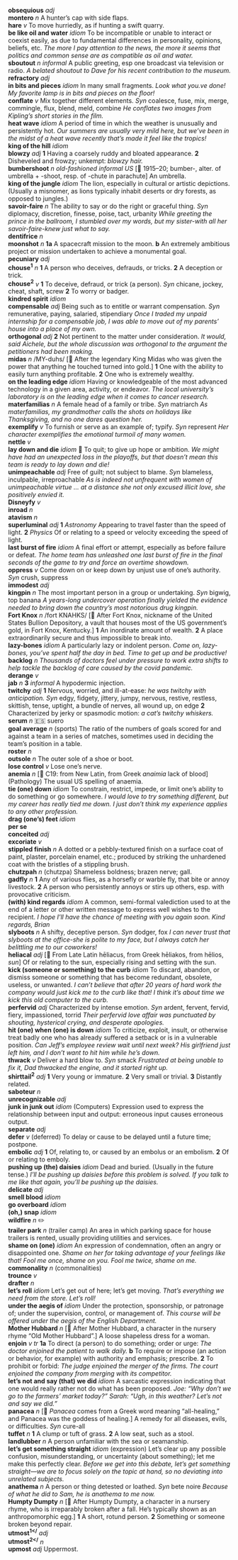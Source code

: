 __obsequious__ _adj_  
__montero__ _n_ A hunter’s cap with side flaps.  
__hare__ _v_ To move hurriedly, as if hunting a swift quarry.  
__be like oil and water__ _idiom_ To be incompatible or unable to interact or coexist easily, as due to fundamental differences in personality, opinions, beliefs, etc. _The more I pay attention to the news, the more it seems that politics and common sense are as compatible as oil and water._  
__sboutout__ _n_ _informal_ A public greeting, esp one broadcast via television or radio. _A belated shoutout to Dave for his recent contribution to the museum._  
__refractory__ _adj_  
__in bits and pieces__ _idiom_ In many small fragments. _Look what you.ve done! My favorite lamp is in bits and pieces on the floor!_  
__conflate__ _v_ Mix together different elements. _Syn_ coalesce, fuse, mix, merge, commingle, flux, blend, meld, combine _He conflates two images from Kipling’s short stories in the film._  
__heat wave__ _idiom_ A period of time in which the weather is unusually and persistently hot. _Our summers are usually very mild here, but we’ve been in the midst of a heat wave recently that’s made it feel like the tropics!_  
__king of the hill__ _idiom_  
__blowzy__ _adj_ __1__ Having a coarsely ruddy and bloated appearance. __2__ Disheveled and frowzy; unkempt: _blowzy hair._  
__bumbershoot__ _n_ _old-fashioned_ _informal US_ [:scroll: 1915–20; bumber-, alter. of umbrella + -shoot, resp. of -chute in parachute] An umbrella.  
__king of the jungle__ _idiom_ The lion, especially in cultural or artistic depictions. (Usually a misnomer, as lions typically inhabit deserts or dry forests, as opposed to jungles.)  
__savoir-faire__ _n_ The ability to say or do the right or graceful thing. _Syn_ diplomacy, discretion, finesse, poise, tact, urbanity _While greeting the prince in the ballroom, I stumbled over my words, but my sister-with all her savoir-faire-knew just what to say._  
__dentifrice__ _n_  
__moonshot__ _n_ __1a__ A spacecraft mission to the moon. __b__ An extremely ambitious project or mission undertaken to achieve a monumental goal.  
__pecuniary__ _adj_  
__chouse<sup>1</sup>__ _n_ __1__ A person who deceives, defrauds, or tricks. __2__ A deception or trick.  
__chouse<sup>2</sup>__ _v_ __1__ To deceive, defraud, or trick (a person). _Syn_ chicane, jockey, cheat, shaft, screw __2__ To worry or badger.  
__kindred spirit__ _idiom_  
__compensable__ _adj_ Being such as to entitle or warrant compensation. _Syn_ remunerative, paying, salaried, stipendiary _Once I traded my unpaid internship for a compensable job, I was able to move out of my parents’ house into a place of my own._  
__orthogonal__ _adj_ __2__ Not pertinent to the matter under consideration. _It would, said Aichele, but the whole discussion was orthogonal to the argument the petitioners had been making._  
__midas__ _n_ /MY-duhs/ [:scroll: After the legendary King Midas who was given the power that anything he touched turned into gold.] __1__ One with the ability to easily turn anything profitable. __2__ One who is extremely wealthy.  
__on the leading edge__ _idiom_ Having or knowledgeable of the most advanced technology in a given area, activity, or endeavor. _The local university’s laboratory is on the leading edge when it comes to cancer research._  
__materfamilias__ _n_ A female head of a family or tribe. _Syn_ matriarch _As materfamilias, my grandmother calls the shots on holidays like Thanksgiving, and no one dares question her._  
__exemplify__ _v_ To furnish or serve as an example of; typify. _Syn_ represent _Her character exemplifies the emotional turmoil of many women._  
__nettle__ _v_  
__lay down and die__ _idiom_ :dart: To quit; to give up hope or ambition. _We might have had an unexpected loss in the playoffs, but that doesn’t mean this team is ready to lay down and die!_  
__unimpeachable__ _adj_ Free of guilt; not subject to blame. _Syn_ blameless, inculpable, irreproachable _As is indeed not unfrequent with women of unimpeachable virtue ... at a distance she not only excused illicit love, she positively envied it._  
__Disneyfy__ _v_  
__inroad__ _n_  
__atavism__ _n_  
__superluminal__ _adj_ __1__ _Astronomy_ Appearing to travel faster than the speed of light. __2__ _Physics_ Of or relating to a speed or velocity exceeding the speed of light.  
__last burst of fire__ _idiom_ A final effort or attempt, especially as before failure or defeat. _The home team has unleashed one last burst of fire in the final seconds of the game to try and force an overtime showdown._  
__oppress__ _v_ Come down on or keep down by unjust use of one’s authority. _Syn_ crush, suppress  
__immodest__ _adj_  
__kingpin__ _n_ The most important person in a group or undertaking. _Syn_ bigwig, top banana _A years-long undercover operation finally yielded the evidence needed to bring down the country’s most notorious drug kingpin._  
__Fort Knox__ _n_ /fort KNAHKS/ [:scroll: After Fort Knox, nickname of the United States Bullion Depository, a vault that houses most of the US government’s gold, in Fort Knox, Kentucky.] __1__ An inordinate amount of wealth. __2__ A place extraordinarily secure and thus impossible to break into.  
__lazy-bones__ _idiom_ A particularly lazy or indolent person. _Come on, lazy-bones, you’ve spent half the day in bed. Time to get up and be productive!_  
__backlog__ _n_ _Thousands of doctors feel under pressure to work extra shifts to help tackle the backlog of care caused by the covid pandemic._  
__derange__ _v_  
__jab__ _n_ __3__ _informal_ A hypodermic injection.  
__twitchy__ _adj_ __1__ Nervous, worried, and ill-at-ease: _he was twitchy with anticipation._ _Syn_ edgy, fidgety, jittery, jumpy, nervous, restive, restless, skittish, tense, uptight, a bundle of nerves, all wound up, on edge __2__ Characterized by jerky or spasmodic motion: _a cat’s twitchy whiskers._  
__serum__ _n_ :es: suero  
__goal average__ _n_ (sports) The ratio of the numbers of goals scored for and against a team in a series of matches, sometimes used in deciding the team’s position in a table.  
__roster__ _n_  
__outsole__ _n_ The outer sole of a shoe or boot.  
__lose control__ _v_ Lose one’s nerve.  
__anemia__ _n_ [:scroll: C19: from New Latin, from Greek _anaimia_ lack of blood] (Pathology) The usual US spelling of anaemia.  
__tie (one) down__ _idiom_ To constrain, restrict, impede, or limit one’s ability to do something or go somewhere. _I would love to try something different, but my career has really tied me down. I just don’t think my experience applies to any other profession._  
__drag (one’s) feet__ _idiom_  
__per se__  
__conceited__ _adj_  
__excoriate__ _v_  
__stippled finish__ _n_ A dotted or a pebbly-textured finish on a surface coat of paint, plaster, porcelain enamel, etc.; produced by striking the unhardened coat with the bristles of a stippling brush.  
__chutzpah__ _n_ (chutzpa) Shameless boldness; brazen nerve; gall.  
__gadfly__ _n_ __1__ Any of various flies, as a horsefly or warble fly, that bite or annoy livestock. __2__ A person who persistently annoys or stirs up others, esp. with provocative criticism.  
__(with) kind regards__ _idiom_ A common, semi-formal valediction used to at the end of a letter or other written message to express well wishes to the recipient. _I hope I’ll have the chance of meeting with you again soon. Kind regards, Brian_  
__slyboots__ _n_ A shifty, deceptive person. _Syn_ dodger, fox _I can never trust that slyboots at the office-she is polite to my face, but I always catch her belittling me to our coworkers!_  
__heliacal__ _adj_ [:scroll: From Late Latin hēliacus, from Greek hēliakos, from hēlios, _sun_] Of or relating to the sun, especially rising and setting with the sun.  
__kick (someone or something) to the curb__ _idiom_ To discard, abandon, or dismiss someone or something that has become redundant, obsolete, useless, or unwanted. _I can’t believe that after 20 years of hard work the company would just kick me to the curb like that!_ _I think it’s about time we kick this old computer to the curb._  
__perfervid__ _adj_ Characterized by intense emotion. _Syn_ ardent, fervent, fervid, fiery, impassioned, torrid _Their perfervid love affair was punctuated by shouting, hysterical crying, and desperate apologies._  
__hit (one) when (one) is down__ _idiom_ To criticize, exploit, insult, or otherwise treat badly one who has already suffered a setback or is in a vulnerable position. _Can Jeff’s employee review wait until next week? His girlfriend just left him, and I don’t want to hit him while he’s down._  
__thwack__ _v_ Deliver a hard blow to. _Syn_ smack _Frustrated at being unable to fix it, Dad thwacked the engine, and it started right up._  
__shirttail<sup>2</sup>__ _adj_ __1__ Very young or immature. __2__ Very small or trivial. __3__ Distantly related.  
__saboteur__ _n_  
__unrecognizable__ _adj_  
__junk in junk out__ _idiom_ (Computers) Expression used to express the relationship between input and output: erroneous input causes erroneous output.  
__separate__ _adj_  
__defer__ _v_ (deferred) To delay or cause to be delayed until a future time; postpone.  
__embolic__ _adj_ __1__ Of, relating to, or caused by an embolus or an embolism. __2__ Of or relating to emboly.  
__pushing up (the) daisies__ _idiom_ Dead and buried. (Usually in the future tense.) _I’ll be pushing up daisies before this problem is solved._ _If you talk to me like that again, you’ll be pushing up the daisies._  
__delicate__ _adj_  
__smell blood__ _idiom_  
__go overboard__ _idiom_  
__(oh,) snap__ _idiom_  
__wildfire__ _n_ :pencil2:  
__trailer park__ _n_ (trailer camp) An area in which parking space for house trailers is rented, usually providing utilities and services.  
__shame on (one)__ _idiom_ An expression of condemnation, often an angry or disappointed one. _Shame on her for taking advantage of your feelings like that!_ _Fool me once, shame on you. Fool me twice, shame on me._  
__commonality__ _n_ (commonalities)  
__trounce__ _v_  
__drafter__ _n_  
__let’s roll__ _idiom_ Let’s get out of here; let’s get moving. _That’s everything we need from the store. Let’s roll!_  
__under the aegis of__ _idiom_ Under the protection, sponsorship, or patronage of; under the supervision, control, or management of. _This course will be offered under the aegis of the English Department._  
__Mother Hubbard__ _n_ [:scroll: After Mother Hubbard, a character in the nursery rhyme “Old Mother Hubbard”.] A loose shapeless dress for a woman.  
__enjoin__ _v tr_ __1a__ To direct (a person) to do something; order or urge: _The doctor enjoined the patient to walk daily._ __b__ To require or impose (an action or behavior, for example) with authority and emphasis; prescribe. __2__ To prohibit or forbid: _The judge enjoined the merger of the firms._ _The court enjoined the company from merging with its competitor._  
__let’s not and say (that) we did__ _idiom_ A sarcastic expression indicating that one would really rather not do what has been proposed. _Joe: “Why don’t we go to the farmers’ market today?” Sarah: “Ugh, in this weather? Let’s not and say we did.”_  
__panacea__ _n_ [:scroll: _Panacea_ comes from a Greek word meaning “all-healing,” and Panacea was the goddess of healing.] A remedy for all diseases, evils, or difficulties. _Syn_ cure-all  
__tuffet__ _n_ __1__ A clump or tuft of grass. __2__ A low seat, such as a stool.  
__landlubber__ _n_ A person unfamiliar with the sea or seamanship.  
__let’s get something straight__ _idiom_ (expression) Let’s clear up any possible confusion, misunderstanding, or uncertainty (about something); let me make this perfectly clear. _Before we get into this debate, let’s get something straight—we are to focus solely on the topic at hand, so no deviating into unrelated subjects._  
__anathema__ _n_ A person or thing detested or loathed. _Syn_ bete noire _Because of what he did to Sam, he is anathema to me now._  
__Humpty Dumpty__ _n_ [:scroll: After Humpty Dumpty, a character in a nursery rhyme, who is irreparably broken after a fall. He’s typically shown as an anthropomorphic egg.] __1__ A short, rotund person. __2__ Something or someone broken beyond repair.  
__utmost<sup>1</<sup>__ _adj_  
__utmost<sup>2</<sup>__ _n_  
__upmost__ _adj_ Uppermost.  
